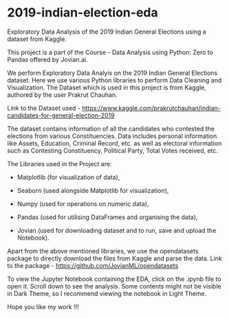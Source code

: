 # 2019-indian-election-eda
Exploratory Data Analysis of the 2019 Indian General Elections using a dataset from Kaggle.

This project is a part of the Course - Data Analysis using Python: Zero to Pandas offered by Jovian.ai. 

We perform Exploratory Data Analyis on the 2019 Indian General Elections dataset. Here we use various Python libraries to perform Data Cleaning and Visualization. The Dataset 
which is used in this project is from Kaggle, authored by the user Prakrut Chauhan.

Link to the Dataset used - https://www.kaggle.com/prakrutchauhan/indian-candidates-for-general-election-2019


The dataset contains information of all the candidates who contested the elections from various Constituencies. Data includes personal information like Assets, Education, Criminal Record, etc. as well as electoral information such as Contesting Constituency, Political Party, Total Votes received, etc.

The Libraries used in the Project are:

* Matplotlib (for visualization of data),

* Seaborn (used alongside Matplotlib for visualization),

* Numpy (used for operations on numeric data),

* Pandas (used for utilising DataFrames and organising the data),

* Jovian (used for downloading dataset and to run, save and upload the Notebook).

Apart from the above mentioned libraries, we use the opendatasets package to directly download the files from Kaggle and parse the data.
Link to the package - https://github.com/JovianML/opendatasets

To view the Jupyter Notebook containing the EDA, click on the .ipynb file to open it. Scroll down to see the analysis. Some contents might not be visible in Dark Theme, so I recommend viewing the notebook in Light Theme.

Hope you like my work !!!
